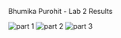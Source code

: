 Bhumika Purohit - Lab 2 Results


![part 1](https://user-images.githubusercontent.com/123012280/214100276-34227084-6ae7-4819-a84a-c8d471a1abce.PNG)
![part 2](https://user-images.githubusercontent.com/123012280/214100290-58199a9b-82d1-4d2a-82d0-28e56521dec7.PNG)
![part 3](https://user-images.githubusercontent.com/123012280/214100302-f75b35ff-2777-47d4-8b7f-239973a798bf.PNG)
